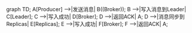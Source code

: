 graph TD;
A[Producer] -->|发送消息| B((Broker));
B -->|写入消息到Leader| C[Leader];
C -->|写入成功| D[Broker];
D -->|返回ACK| A;
D -->|消息同步到Replicas| E[Replicas];
E -->|写入成功| F[Broker];
F -->|返回ACK| A;